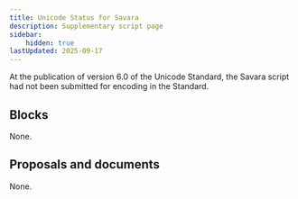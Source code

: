```yaml
---
title: Unicode Status for Savara
description: Supplementary script page
sidebar:
    hidden: true
lastUpdated: 2025-09-17
---
```


At the publication of version 6.0 of the Unicode Standard, the Savara script had not been submitted for encoding in the Standard.

## Blocks

None.

## Proposals and documents

None.
